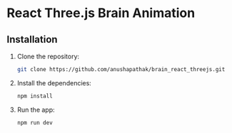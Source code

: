# React Three.js Brain Animation

## Installation

1. Clone the repository:
   ```bash
   git clone https://github.com/anushapathak/brain_react_threejs.git
   ```
2. Install the dependencies:
   ```bash
   npm install
   ```
3. Run the app:
   ```bash
   npm run dev
   ```
